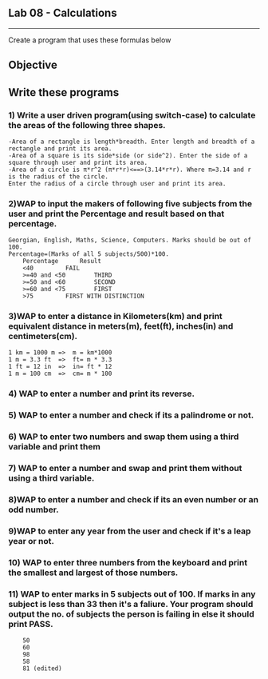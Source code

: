 ## Lab 08 - Calculations
___

Create a program that uses these formulas below

## Objective

Write these programs
-------------------------------------------------------------------------------------
### 1) Write a user driven program(using switch-case) to calculate the areas of the following three shapes.
```
-Area of a rectangle is length*breadth. Enter length and breadth of a rectangle and print its area.
-Area of a square is its side*side (or side^2). Enter the side of a square through user and print its area.
-Area of a circle is π*r^2 (π*r*r)<==>(3.14*r*r). Where π=3.14 and r is the radius of the circle.
Enter the radius of a circle through user and print its area.
```
### 2)WAP to input the makers of following five subjects from the user and print the Percentage and result based on that percentage.
```
Georgian, English, Maths, Science, Computers. Marks should be out of 100.
Percentage=(Marks of all 5 subjects/500)*100.
	Percentage 		Result
	<40			FAIL
	>=40 and <50		THIRD
	>=50 and <60		SECOND
	>=60 and <75		FIRST
	>75			FIRST WITH DISTINCTION
```
### 3)WAP to enter a distance in Kilometers(km) and print equivalent distance in meters(m), feet(ft), inches(in) and centimeters(cm).
	1 km = 1000 m =>  m = km*1000
	1 m = 3.3 ft  =>  ft= m * 3.3
	1 ft = 12 in  =>  in= ft * 12
	1 m = 100 cm  =>  cm= m * 100
### 4) WAP to enter a number and print its reverse.

### 5) WAP to enter a number and check if its a palindrome or not.

### 6) WAP to enter two numbers and swap them using a third variable and print them
### 7) WAP to enter a number and swap and print them without using a third variable.
### 8)WAP to enter a number and check if its an even number or an odd number.
### 9)WAP to enter any year from the user and check if it's a leap year or not.
### 10) WAP to enter three numbers from the keyboard and print the smallest and largest of those numbers.

### 11) WAP to enter marks in 5 subjects out of 100. If marks in any subject is less than 33 then it's a faliure. Your program should output the no. of subjects the person is failing in else it should print PASS.
```
	50	
	60
	98
	58
	81 (edited) 
```